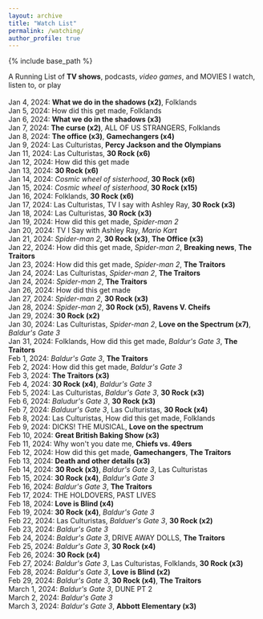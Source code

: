 ```yaml
---
layout: archive
title: "Watch List"
permalink: /watching/
author_profile: true
---
```


{% include base_path %}

A Running List of <b>TV shows</b>, podcasts, <i>video games</i>, and MOVIES I watch, listen to, or play
<br>
<br>Jan 4, 2024: <b>What we do in the shadows (x2)</b>, Folklands
<br>Jan 5, 2024: How did this get made, Folklands
<br>Jan 6, 2024: <b>What we do in the shadows (x3)</b>
<br>Jan 7, 2024: <b>The curse (x2)</b>, ALL OF US STRANGERS, Folklands
<br>Jan 8, 2024: <b>The office (x3)</b>, <b>Gamechangers (x4)</b>
<br>Jan 9, 2024: Las Culturistas, <b>Percy Jackson and the Olympians</b>
<br>Jan 11, 2024: Las Culturistas, <b>30 Rock (x6)</b>
<br>Jan 12, 2024: How did this get made
<br>Jan 13, 2024: <b>30 Rock (x6)</b>
<br>Jan 14, 2024: <i>Cosmic wheel of sisterhood</i>, <b>30 Rock (x6)</b>
<br>Jan 15, 2024: <i>Cosmic wheel of sisterhood</i>, <b>30 Rock (x15)</b>
<br>Jan 16, 2024: Folklands, <b>30 Rock (x6)</b>
<br>Jan 17, 2024: Las Culturistas, TV I say with Ashley Ray, <b>30 Rock (x3)</b>
<br>Jan 18, 2024: Las Culturistas, <b>30 Rock (x3)</b>
<br>Jan 19, 2024: How did this get made, <i>Spider-man 2</i>
<br>Jan 20, 2024: TV I Say with Ashley Ray, <i>Mario Kart</i>
<br>Jan 21, 2024: <i>Spider-man 2</i>, <b>30 Rock (x3)</b>, <b>The Office (x3)</b>
<br>Jan 22, 2024: How did this get made, <i>Spider-man 2</i>, <b>Breaking news</b>, <b>The Traitors</b>
<br>Jan 23, 2024: How did this get made, <i>Spider-man 2</i>, <b>The Traitors</b>
<br>Jan 24, 2024: Las Culturistas, <i>Spider-man 2</i>, <b>The Traitors</b>
<br>Jan 24, 2024: <i>Spider-man 2</i>, <b>The Traitors</b>
<br>Jan 26, 2024: How did this get made
<br>Jan 27, 2024: <i>Spider-man 2</i>, <b>30 Rock (x3)</b>
<br>Jan 28, 2024: <i>Spider-man 2</i>, <b>30 Rock (x5)</b>, <b>Ravens V. Cheifs</b>
<br>Jan 29, 2024: <b>30 Rock (x2)</b>
<br>Jan 30, 2024: Las Culturistas, <i>Spider-man 2</i>, <b>Love on the Spectrum (x7)</b>, <i>Baldur's Gate 3</i>
<br>Jan 31, 2024: Folklands, How did this get made, <i>Baldur's Gate 3</i>, <b>The Traitors</b>
<br>Feb 1, 2024: <i>Baldur's Gate 3</i>, <b>The Traitors</b>
<br>Feb 2, 2024: How did this get made, <i>Baldur's Gate 3</i>
<br>Feb 3, 2024: <b>The Traitors (x3)</b>
<br>Feb 4, 2024: <b>30 Rock (x4)</b>, <i>Baldur's Gate 3</i>
<br>Feb 5, 2024: Las Culturistas, <i>Baldur's Gate 3</i>, <b>30 Rock (x3)</b>
<br>Feb 6, 2024: <i>Baludur's Gate 3</i>, <b>30 Rock (x3)</b>
<br>Feb 7, 2024: <i>Balduur's Gate 3</i>, Las Culturistas, <b>30 Rock (x4)</b>
<br>Feb 8, 2024: Las Culturistas, How did this get made, Folklands
<br>Feb 9, 2024: DICKS! THE MUSICAL, <b>Love on the spectrum</b>
<br>Feb 10, 2024: <b>Great British Baking Show (x3)</b>
<br>Feb 11, 2024: Why won't you date me, <b>Chiefs vs. 49ers</b>
<br>Feb 12, 2024: How did this get made, <b>Gamechangers</b>, <b>The Traitors</b>
<br>Feb 13, 2024: <b>Death and other details (x3)</b>
<br>Feb 14, 2024: <b>30 Rock (x3)</b>, <i>Baldur's Gate 3</i>, Las Culturistas
<br>Feb 15, 2024: <b>30 Rock (x4)</b>, <i>Baldur's Gate 3</i>
<br>Feb 16, 2024: <i>Baldur's Gate 3</i>, <b>The Traitors</b>
<br>Feb 17, 2024: THE HOLDOVERS, PAST LIVES
<br>Feb 18, 2024: <b>Love is Blind (x4)</b>
<br>Feb 19, 2024: <b>30 Rock (x4)</b>, <i>Baldur's Gate 3</i>
<br>Feb 22, 2024: Las Culturistas, <i>Balduer's Gate 3</i>, <b>30 Rock (x2)</b>
<br>Feb 23, 2024: <i>Baldur's Gate 3</i>
<br>Feb 24, 2024: <i>Baldur's Gate 3</i>, DRIVE AWAY DOLLS, <b>The Traitors</b>
<br>Feb 25, 2024: <i>Baldur's Gate 3</i>, <b>30 Rock (x4)</b>
<br>Feb 26, 2024: <b>30 Rock (x4)</b>
<br>Feb 27, 2024: <i>Baldur's Gate 3</i>, Las Culturistas, Folklands, <b>30 Rock (x3)</b>
<br>Feb 28, 2024: <i>Baldur's Gate 3</i>, <b>Love is Blind (x2)</b>
<br>Feb 29, 2024: <i>Baldur's Gate 3</i>, <b>30 Rock (x4)</b>, <b>The Traitors</b>
<br>March 1, 2024: <i>Baldur's Gate 3</i>, DUNE PT 2
<br>March 2, 2024: <i>Baldur's Gate 3</i>
<br>March 3, 2024: <i>Baldur's Gate 3</i>, <b>Abbott Elementary (x3)</b>
